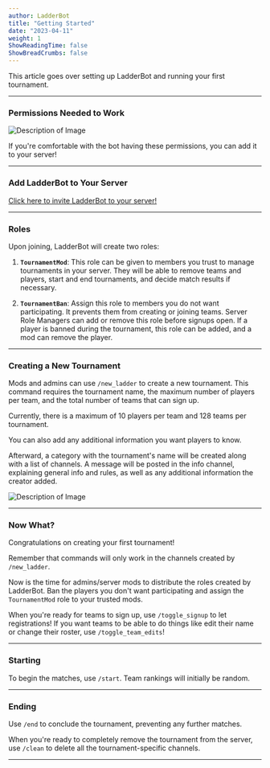 ```yaml
---
author: LadderBot
title: "Getting Started"
date: "2023-04-11"
weight: 1
ShowReadingTime: false
ShowBreadCrumbs: false
---
```


This article goes over setting up LadderBot and running your first tournament.

<!--more-->

---

### Permissions Needed to Work

![Description of Image](/LadderBot.github.io/botPerms.png)

If you're comfortable with the bot having these permissions, you can add it to your server!

---

### Add LadderBot to Your Server

[Click here to invite LadderBot to your server!](https://discord.com/api/oauth2/authorize?client_id=1166023850962718741&permissions=268528656&scope=bot+applications.commands)

---

### Roles

Upon joining, LadderBot will create two roles:

1. **`TournamentMod`**: This role can be given to members you trust to manage tournaments in your server. They will be able to remove teams and players, start and end tournaments, and decide match results if necessary.

2. **`TournamentBan`**: Assign this role to members you do not want participating. It prevents them from creating or joining teams. Server Role Managers can add or remove this role before signups open. If a player is banned during the tournament, this role can be added, and a mod can remove the player.

---

### Creating a New Tournament

Mods and admins can use `/new_ladder` to create a new tournament. This command requires the tournament name, the maximum number of players per team, and the total number of teams that can sign up.

Currently, there is a maximum of 10 players per team and 128 teams per tournament.

You can also add any additional information you want players to know.

Afterward, a category with the tournament's name will be created along with a list of channels. A message will be posted in the info channel, explaining general info and rules, as well as any additional information the creator added.

![Description of Image](/LadderBot.github.io/channels.png)

---

### Now What?

Congratulations on creating your first tournament!

Remember that commands will only work in the channels created by `/new_ladder`.

Now is the time for admins/server mods to distribute the roles created by LadderBot. Ban the players you don't want participating and assign the `TournamentMod` role to your trusted mods.

When you're ready for teams to sign up, use `/toggle_signup` to let registrations!
If you want teams to be able to do things like edit their name or change their roster, use `/toggle_team_edits`!

---

### Starting

To begin the matches, use `/start`. Team rankings will initially be random.

---

### Ending

Use `/end` to conclude the tournament, preventing any further matches.

When you're ready to completely remove the tournament from the server, use `/clean` to delete all the tournament-specific channels.

---
